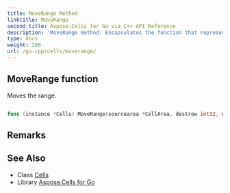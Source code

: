 ```yaml
---
title: MoveRange Method 
linktitle: MoveRange
second_title: Aspose.Cells for Go via C++ API Reference
description: 'MoveRange method. Encapsulates the function that represents moverange in Go.'
type: docs
weight: 200
url: /go-cpp/cells/moverange/
---
```


## MoveRange function

Moves the range.

```go

func (instance *Cells) MoveRange(sourcearea *CellArea, destrow int32, destcolumn int32)  error

```

## Remarks


## See Also

* Class [Cells](../)
* Library [Aspose.Cells for Go](../../)
